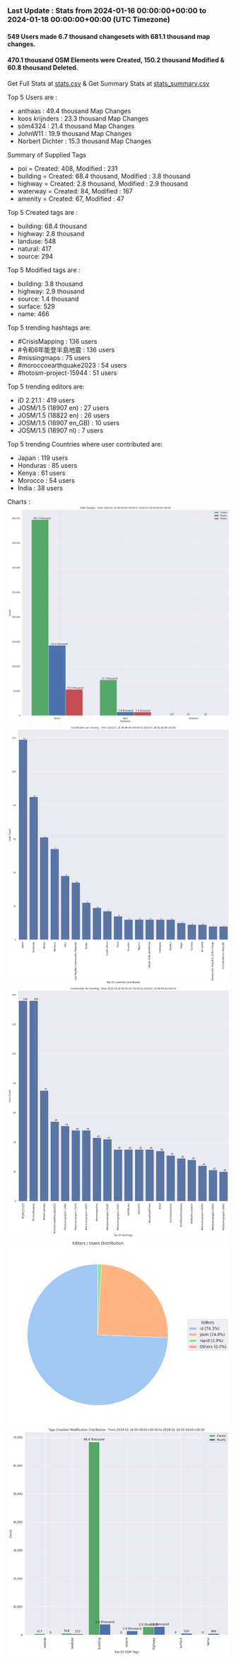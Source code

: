 ### Last Update : Stats from 2024-01-16 00:00:00+00:00 to 2024-01-18 00:00:00+00:00 (UTC Timezone)

#### 549 Users made 6.7 thousand changesets with 681.1 thousand map changes.
#### 470.1 thousand OSM Elements were Created, 150.2 thousand Modified & 60.8 thousand Deleted.
Get Full Stats at [stats.csv](/stats/hotosm/Daily/stats.csv)
 & Get Summary Stats at [stats_summary.csv](/stats/hotosm/Daily/stats_summary.csv)

Top 5 Users are : 
- anthaas : 49.4 thousand Map Changes
- koos krijnders : 23.3 thousand Map Changes
- söm4324 : 21.4 thousand Map Changes
- JohnW11 : 19.9 thousand Map Changes
- Norbert Dichter : 15.3 thousand Map Changes

Summary of Supplied Tags
- poi = Created: 408, Modified : 231
- building = Created: 68.4 thousand, Modified : 3.8 thousand
- highway = Created: 2.8 thousand, Modified : 2.9 thousand
- waterway = Created: 84, Modified : 167
- amenity = Created: 67, Modified : 47


Top 5 Created tags are :
- building: 68.4 thousand
- highway: 2.8 thousand
- landuse: 548
- natural: 417
- source: 294


Top 5 Modified tags are :
- building: 3.8 thousand
- highway: 2.9 thousand
- source: 1.4 thousand
- surface: 529
- name: 466


Top 5 trending hashtags are:
- #CrisisMapping : 136 users
- #令和6年能登半島地震 : 136 users
- #missingmaps : 75 users
- #moroccoearthquake2023 : 54 users
- #hotosm-project-15944 : 51 users


Top 5 trending editors are:
- iD 2.21.1 : 419 users
- JOSM/1.5 (18907 en) : 27 users
- JOSM/1.5 (18822 en) : 26 users
- JOSM/1.5 (18907 en_GB) : 10 users
- JOSM/1.5 (18907 nl) : 7 users


Top 5 trending Countries where user contributed are:
- Japan : 119 users
- Honduras : 85 users
- Kenya : 61 users
- Morocco : 54 users
- India : 38 users


 Charts : 
![Alt text](./stats_osm_changes.png) 
![Alt text](./stats_users_per_country.png) 
![Alt text](./stats_users_per_hashtag.png) 
![Alt text](./stats_editors_pie_chart.png) 
![Alt text](./stats_tags.png) 
